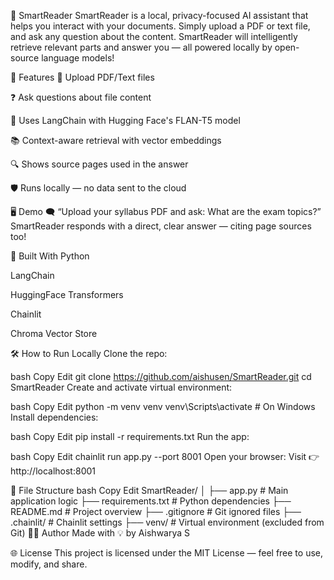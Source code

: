 📘 SmartReader
SmartReader is a local, privacy-focused AI assistant that helps you interact with your documents. Simply upload a PDF or text file, and ask any question about the content. SmartReader will intelligently retrieve relevant parts and answer you — all powered locally by open-source language models!

🚀 Features
📄 Upload PDF/Text files

❓ Ask questions about file content

🧠 Uses LangChain with Hugging Face's FLAN-T5 model

📚 Context-aware retrieval with vector embeddings

🔍 Shows source pages used in the answer

🛡️ Runs locally — no data sent to the cloud

🖥️ Demo
🗨️ “Upload your syllabus PDF and ask: What are the exam topics?”
SmartReader responds with a direct, clear answer — citing page sources too!

<!-- (Optional: Add your own gif or screenshot here) -->

🧰 Built With
Python

LangChain

HuggingFace Transformers

Chainlit

Chroma Vector Store

🛠️ How to Run Locally
Clone the repo:

bash
Copy
Edit
git clone https://github.com/aishusen/SmartReader.git
cd SmartReader
Create and activate virtual environment:

bash
Copy
Edit
python -m venv venv
venv\Scripts\activate   # On Windows
Install dependencies:

bash
Copy
Edit
pip install -r requirements.txt
Run the app:

bash
Copy
Edit
chainlit run app.py --port 8001
Open your browser:
Visit 👉 http://localhost:8001

📂 File Structure
bash
Copy
Edit
SmartReader/
│
├── app.py               # Main application logic
├── requirements.txt     # Python dependencies
├── README.md            # Project overview
├── .gitignore           # Git ignored files
├── .chainlit/           # Chainlit settings
├── venv/                # Virtual environment (excluded from Git)
🙋‍♀️ Author
Made with 💡 by Aishwarya S

🌐 License
This project is licensed under the MIT License — feel free to use, modify, and share.
